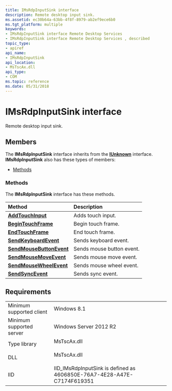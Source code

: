 ```yaml
---
title: IMsRdpInputSink interface
description: Remote desktop input sink.
ms.assetid: ec30b64a-63bb-4f8f-8979-ab2ef9ece6b0
ms.tgt_platform: multiple
keywords:
- IMsRdpInputSink interface Remote Desktop Services
- IMsRdpInputSink interface Remote Desktop Services , described
topic_type:
- apiref
api_name:
- IMsRdpInputSink
api_location:
- MsTscAx.dll
api_type:
- COM
ms.topic: reference
ms.date: 05/31/2018
---
```


# IMsRdpInputSink interface

Remote desktop input sink.

## Members

The **IMsRdpInputSink** interface inherits from the [**IUnknown**](/windows/desktop/api/unknwn/nn-unknwn-iunknown) interface. **IMsRdpInputSink** also has these types of members:

-   [Methods](#methods)

### Methods

The **IMsRdpInputSink** interface has these methods.



| Method                                                               | Description                          |
|:---------------------------------------------------------------------|:-------------------------------------|
| [**AddTouchInput**](/previous-versions/windows/desktop/legacy/mt786987(v=vs.85))               | Adds touch input.<br/>         |
| [**BeginTouchFrame**](/previous-versions/windows/desktop/legacy/mt786988(v=vs.85))           | Begin touch frame.<br/>        |
| [**EndTouchFrame**](/previous-versions/windows/desktop/legacy/mt786989(v=vs.85))               | End touch frame.<br/>          |
| [**SendKeyboardEvent**](/previous-versions/windows/desktop/legacy/mt786990(v=vs.85))       | Sends keyboard event.<br/>     |
| [**SendMouseButtonEvent**](/previous-versions/windows/desktop/legacy/mt786991(v=vs.85)) | Sends mouse button event.<br/> |
| [**SendMouseMoveEvent**](/previous-versions/windows/desktop/legacy/mt786992(v=vs.85))     | Sends mouse move event.<br/>   |
| [**SendMouseWheelEvent**](/previous-versions/windows/desktop/legacy/mt786993(v=vs.85))   | Sends mouse wheel event.<br/>  |
| [**SendSyncEvent**](/previous-versions/windows/desktop/legacy/mt786994(v=vs.85))               | Sends sync event.<br/>         |



 

## Requirements



|                                     |                                                                                        |
|-------------------------------------|----------------------------------------------------------------------------------------|
| Minimum supported client<br/> | Windows 8.1<br/>                                                                 |
| Minimum supported server<br/> | Windows Server 2012 R2<br/>                                                      |
| Type library<br/>             | <dl> <dt>MsTscAx.dll</dt> </dl> |
| DLL<br/>                      | <dl> <dt>MsTscAx.dll</dt> </dl> |
| IID<br/>                      | IID\_IMsRdpInputSink is defined as 4606850E-76A7-4E28-A47E-C7174F619351<br/>     |



 

